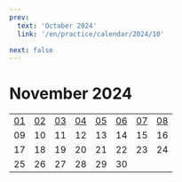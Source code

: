 ```yaml
---
prev:
  text: 'October 2024'
  link: '/en/practice/calendar/2024/10'

next: false
---
```


# November 2024

<table class="calendar">
	<tr>
		<td><a href=/en/practice/prob/2024/11/01>01</a><br><Badge type="tip" text="Def"/></td>
		<td><a href=/en/practice/prob/2024/11/02>02</a><br><Badge type="warning" text="Play"/></td>
		<td><a href=/en/practice/prob/2024/11/03>03</a><br><Badge type="danger" text="Bid"/></td>
		<td><a href=/en/practice/prob/2024/11/04>04</a><br><Badge type="warning" text="Play"/></td>
		<td><a href=/en/practice/prob/2024/11/05>05</a><br><Badge type="tip" text="Def"/></td>
		<td><a href=/en/practice/prob/2024/11/06>06</a><br><Badge type="danger" text="Bid"/></td>
		<td><a href=/en/practice/prob/2024/11/07>07</a><br><Badge type="warning" text="Play"/></td>
		<td><a href=/en/practice/prob/2024/11/08>08</a><br><Badge type="warning" text="Play"/></td>
	</tr>
	<tr>
		<td>09</td>
		<td>10</td>
		<td>11</td>
		<td>12</td>
		<td>13</td>
		<td>14</td>
		<td>15</td>
		<td>16</td>
	</tr>
	<tr>
		<td>17</td>
		<td>18</td>
		<td>19</td>
		<td>20</td>
		<td>21</td>
		<td>22</td>
		<td>23</td>
		<td>24</td>
	</tr>
    <tr>
        <td>25</td>
		<td>26</td>
		<td>27</td>
		<td>28</td>
		<td>29</td>
		<td>30</td>
		<td></td>
		<td></td>
	</tr>
</table>

[<Badge type="tip" text="Learning ->"/>](/en/learning/calendar/2024/11) <Badge type="info" text="Practice &uarr;"/>